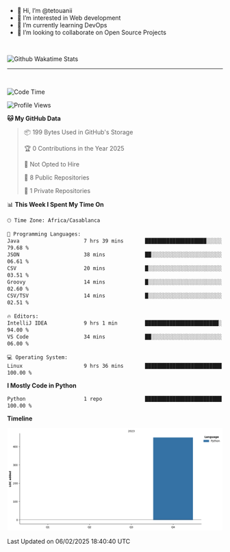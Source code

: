 - 👋 Hi, I’m @tetouanii
- 👀 I’m interested in Web development
- 🌱 I’m currently learning DevOps
- 💞️ I’m looking to collaborate on Open Source Projects

<br/>


![Github Wakatime Stats](https://github-readme-stats.vercel.app/api/wakatime/?username=@walidbosso&layout=compact&&theme=default&link="https://www.github.com/USERNAME/") 

--- 

<br/>


  
<!--START_SECTION:waka-->
![Code Time](http://img.shields.io/badge/Code%20Time-258%20hrs%2056%20mins-blue)

![Profile Views](http://img.shields.io/badge/Profile%20Views-0-blue)

**🐱 My GitHub Data** 

> 📦 199 Bytes Used in GitHub's Storage 
 > 
> 🏆 0 Contributions in the Year 2025
 > 
> 🚫 Not Opted to Hire
 > 
> 📜 8 Public Repositories 
 > 
> 🔑 1 Private Repositories 
 > 
📊 **This Week I Spent My Time On** 

```text
🕑︎ Time Zone: Africa/Casablanca

💬 Programming Languages: 
Java                     7 hrs 39 mins       ████████████████████░░░░░   79.68 % 
JSON                     38 mins             ██░░░░░░░░░░░░░░░░░░░░░░░   06.61 % 
CSV                      20 mins             █░░░░░░░░░░░░░░░░░░░░░░░░   03.51 % 
Groovy                   14 mins             █░░░░░░░░░░░░░░░░░░░░░░░░   02.60 % 
CSV/TSV                  14 mins             █░░░░░░░░░░░░░░░░░░░░░░░░   02.51 % 

🔥 Editors: 
IntelliJ IDEA            9 hrs 1 min         ████████████████████████░   94.00 % 
VS Code                  34 mins             ██░░░░░░░░░░░░░░░░░░░░░░░   06.00 % 

💻 Operating System: 
Linux                    9 hrs 36 mins       █████████████████████████   100.00 % 
```

**I Mostly Code in Python** 

```text
Python                   1 repo              █████████████████████████   100.00 % 
```



**Timeline**

![Lines of Code chart](https://raw.githubusercontent.com/tetouanii/tetouanii/main/assets/bar_graph.png)


 Last Updated on 06/02/2025 18:40:40 UTC
<!--END_SECTION:waka-->
